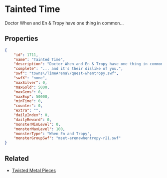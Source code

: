 # Tainted Time

Doctor When and En & Tropy have one thing in common...

## Properties

```json
{
    "id": 1711,
    "name": "Tainted Time",
    "description": "Doctor When and En & Tropy have one thing in common...",
    "complete": "... and it's their dislike of you.",
    "swf": "towns\/TimeArena\/quest-whentropy.swf",
    "swfX": "none",
    "maxSilver": 0,
    "maxGold": 5000,
    "maxGems": 0,
    "maxExp": 50000,
    "minTime": 0,
    "counter": 0,
    "extra": "",
    "dailyIndex": 0,
    "dailyReward": 0,
    "monsterMinLevel": 0,
    "monsterMaxLevel": 100,
    "monsterType": "When En and Tropy",
    "monsterGroupSwf": "mset-arenawhentropy-r21.swf"
}
```

## Related

- [Twisted Metal Pieces](../items/19647-twisted-metal-pieces.md)


